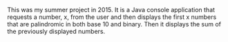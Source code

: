 This was my summer project in 2015. It is a Java console application that requests a number, x, from the user and then displays the first x numbers that are palindromic in both base 10 and binary. Then it displays the sum of the previously displayed numbers.
